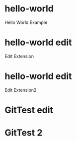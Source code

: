 # hello-world
Hello World Example

# hello-world edit
Edit Extension

# hello-world edit
Edit Extension2

# GitTest edit

# GitTest 2